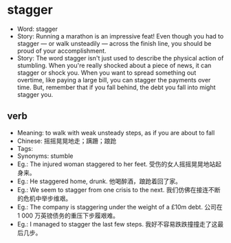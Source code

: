 # stagger

- Word: stagger
- Story: Running a marathon is an impressive feat! Even though you had to stagger — or walk unsteadily — across the finish line, you should be proud of your accomplishment.
- Story: The word stagger isn't just used to describe the physical action of stumbling. When you're really shocked about a piece of news, it can stagger or shock you. When you want to spread something out overtime, like paying a large bill, you can stagger the payments over time. But, remember that if you fall behind, the debt you fall into might stagger you.

## verb

- Meaning: to walk with weak unsteady steps, as if you are about to fall
- Chinese: 摇摇晃晃地走；蹒跚；踉跄
- Tags: 
- Synonyms: stumble
- Eg.: The injured woman staggered to her feet. 受伤的女人摇摇晃晃地站起身来。
- Eg.: He staggered home, drunk. 他喝醉酒，踉跄着回了家。
- Eg.: We seem to stagger from one crisis to the next. 我们仿佛在接连不断的危机中举步维艰。
- Eg.: The company is staggering under the weight of a £10m debt. 公司在 1 000 万英镑债务的重压下步履艰难。
- Eg.: I managed to stagger the last few steps. 我好不容易跌跌撞撞走了这最后几步。

